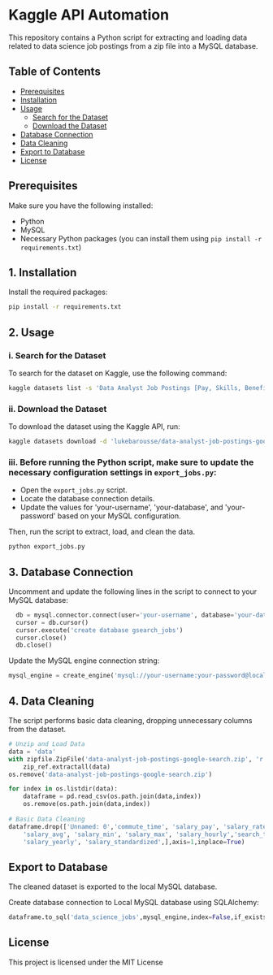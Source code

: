 # Kaggle API Automation

This repository contains a Python script for extracting and loading data related to data science job postings from a zip file into a MySQL database.

## Table of Contents
- [Prerequisites](#prerequisites)
- [Installation](#installation)
- [Usage](#usage)
  - [Search for the Dataset](#search-for-the-dataset)
  - [Download the Dataset](#download-the-dataset)
- [Database Connection](#database-connection)
- [Data Cleaning](#data-cleaning)
- [Export to Database](#export-to-database)
- [License](#license)

## Prerequisites

Make sure you have the following installed:

- Python
- MySQL
- Necessary Python packages (you can install them using `pip install -r requirements.txt`)

## 1. Installation

Install the required packages:

```bash
pip install -r requirements.txt
```

## 2. Usage

### i. Search for the Dataset

To search for the dataset on Kaggle, use the following command:

```bash
kaggle datasets list -s 'Data Analyst Job Postings [Pay, Skills, Benefits]'
```

### ii. Download the Dataset

To download the dataset using the Kaggle API, run:

```bash
kaggle datasets download -d 'lukebarousse/data-analyst-job-postings-google-search'
```
### iii. Before running the Python script, make sure to update the necessary configuration settings in `export_jobs.py`:

- Open the `export_jobs.py` script.
- Locate the database connection details.
- Update the values for 'your-username', 'your-database', and 'your-password' based on your MySQL configuration.

Then, run the script to extract, load, and clean the data.
```bash
python export_jobs.py
```

## 3. Database Connection

Uncomment and update the following lines in the script to connect to your MySQL database:

```python
  db = mysql.connector.connect(user='your-username', database='your-database', password='your-password')
  cursor = db.cursor()
  cursor.execute('create database gsearch_jobs')
  cursor.close()
  db.close()
```
Update the MySQL engine connection string:
```python
mysql_engine = create_engine('mysql://your-username:your-password@localhost:3306/gsearch_jobs')
```

## 4. Data Cleaning

The script performs basic data cleaning, dropping unnecessary columns from the dataset.

```python
# Unzip and Load Data
data = 'data'
with zipfile.ZipFile('data-analyst-job-postings-google-search.zip', 'r') as zip_ref:
    zip_ref.extractall(data)
os.remove('data-analyst-job-postings-google-search.zip')

for index in os.listdir(data):
    dataframe = pd.read_csv(os.path.join(data,index))
    os.remove(os.path.join(data,index))
    
# Basic Data Cleaning
dataframe.drop(['Unnamed: 0','commute_time', 'salary_pay', 'salary_rate','job_id','thumbnail','index',
    'salary_avg', 'salary_min', 'salary_max', 'salary_hourly','search_term','search_location',
    'salary_yearly', 'salary_standardized',],axis=1,inplace=True)
```

## Export to Database

The cleaned dataset is exported to the local MySQL database.

Create database connection to Local MySQL database using SQLAlchemy:

```python
dataframe.to_sql('data_science_jobs',mysql_engine,index=False,if_exists='replace')
```

## License

This project is licensed under the MIT License 
